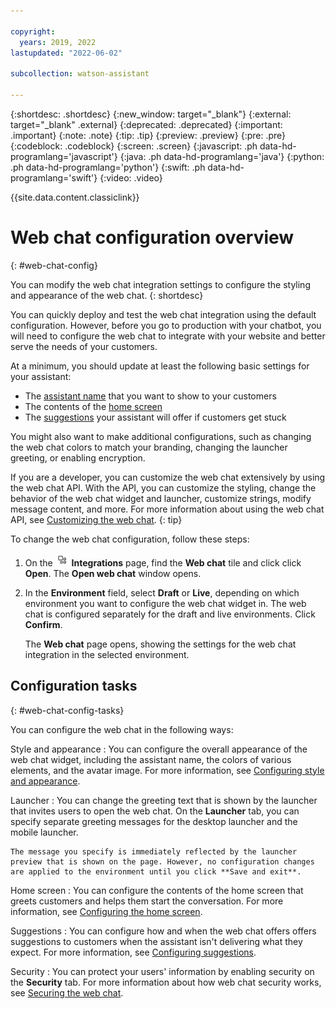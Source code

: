 ```yaml
---

copyright:
  years: 2019, 2022
lastupdated: "2022-06-02"

subcollection: watson-assistant

---
```


{:shortdesc: .shortdesc}
{:new_window: target="_blank"}
{:external: target="_blank" .external}
{:deprecated: .deprecated}
{:important: .important}
{:note: .note}
{:tip: .tip}
{:preview: .preview}
{:pre: .pre}
{:codeblock: .codeblock}
{:screen: .screen}
{:javascript: .ph data-hd-programlang='javascript'}
{:java: .ph data-hd-programlang='java'}
{:python: .ph data-hd-programlang='python'}
{:swift: .ph data-hd-programlang='swift'}
{:video: .video}

{{site.data.content.classiclink}}

# Web chat configuration overview
{: #web-chat-config}

You can modify the web chat integration settings to configure the styling and appearance of the web chat.
{: shortdesc}

You can quickly deploy and test the web chat integration using the default configuration. However, before you go to production with your chatbot, you will need to configure the web chat to integrate with your website and better serve the needs of your customers.

At a minimum, you should update at least the following basic settings for your assistant:

- The [assistant name](/docs/watson-assistant?topic=watson-assistant-web-chat-style) that you want to show to your customers
- The contents of the [home screen](/docs/watson-assistant?topic=watson-assistant-web-chat-home-screen)
- The [suggestions](/docs/watson-assistant?topic=watson-assistant-web-chat-suggestions) your assistant will offer if customers get stuck

You might also want to make additional configurations, such as changing the web chat colors to match your branding, changing the launcher greeting, or enabling encryption.

If you are a developer, you can customize the web chat extensively by using the web chat API. With the API, you can customize the styling, change the behavior of the web chat widget and launcher, customize strings, modify message content, and more. For more information about using the web chat API, see [Customizing the web chat](/docs/watson-assistant?topic=watson-assistant-web-chat-customize).
{: tip}

To change the web chat configuration, follow these steps:

1. On the ![Integrations icon](images/integrations-icon.png) **Integrations** page, find the **Web chat** tile and click click **Open**. The **Open web chat** window opens.

1. In the **Environment** field, select **Draft** or **Live**, depending on which environment you want to configure the web chat widget in. The web chat is configured separately for the draft and live environments. Click **Confirm**.

    The **Web chat** page opens, showing the settings for the web chat integration in the selected environment.

## Configuration tasks
{: #web-chat-config-tasks}

You can configure the web chat in the following ways:

Style and appearance
:   You can configure the overall appearance of the web chat widget, including the assistant name, the colors of various elements, and the avatar image. For more information, see [Configuring style and appearance](/docs/watson-assistant?topic=watson-assistant-web-chat-style).

Launcher
:   You can change the greeting text that is shown by the launcher that invites users to open the web chat. On the **Launcher** tab, you can specify separate greeting messages for the desktop launcher and the mobile launcher.

    The message you specify is immediately reflected by the launcher preview that is shown on the page. However, no configuration changes are applied to the environment until you click **Save and exit**.

Home screen
:   You can configure the contents of the home screen that greets customers and helps them start the conversation. For more information, see [Configuring the home screen](/docs/watson-assistant?topic=watson-assistant-web-chat-configure-home-screen).

Suggestions
:   You can configure how and when the web chat offers offers suggestions to customers when the assistant isn't delivering what they expect. For more information, see [Configuring suggestions](/docs/watson-assistant?topic=watson-assistant-web-chat-suggestions).

Security
:   You can protect your users' information by enabling security on the **Security** tab. For more information about how web chat security works, see [Securing the web chat](/docs/watson-assistant?topic=watson-assistant-web-chat-security).
